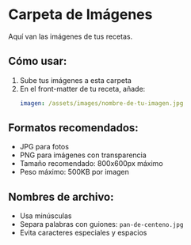 # Carpeta de Imágenes

Aquí van las imágenes de tus recetas.

## Cómo usar:

1. Sube tus imágenes a esta carpeta
2. En el front-matter de tu receta, añade:
   ```yaml
   imagen: /assets/images/nombre-de-tu-imagen.jpg
   ```

## Formatos recomendados:
- JPG para fotos
- PNG para imágenes con transparencia
- Tamaño recomendado: 800x600px máximo
- Peso máximo: 500KB por imagen

## Nombres de archivo:
- Usa minúsculas
- Separa palabras con guiones: `pan-de-centeno.jpg`
- Evita caracteres especiales y espacios
